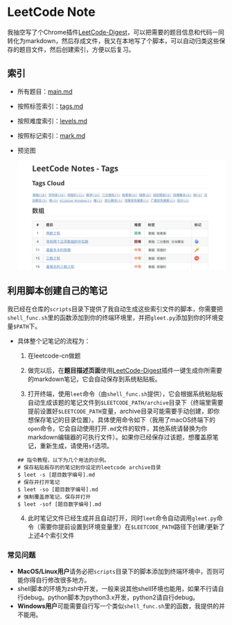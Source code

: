 # LeetCode Note

我抽空写了个Chrome插件[LeetCode-Digest](https://github.com/tankgit/LeetCode-Digest-Chrome)，可以把需要的题目信息和代码一同转化为markdown，然后存成文件，我又在本地写了个脚本，可以自动归类这些保存的题目文件，然后创建索引，方便以后复习。

## 索引

- 所有题目：[main.md](main.md)

- 按照标签索引：[tags.md](tags.md)
- 按照难度索引：[levels.md](levels.md)

- 按照标记索引：[mark.md](mark.md)

- 预览图

  ![Screen Shot 2020-05-13 at 9.47.28 PM](assets/Screen%20Shot%202020-05-13%20at%209.47.28%20PM.png)

## 利用脚本创建自己的笔记

我已经在仓库的`scripts`目录下提供了我自动生成这些索引文件的脚本，你需要把`shell_func.sh`里的函数添加到你的终端环境里，并把`gleet.py`添加到你的环境变量`$PATH`下。

- 具体整个记笔记的流程为：

    1. 在leetcode-cn做题

    2. 做完以后，在**题目描述页面**使用[LeetCode-Digest](https://github.com/tankgit/LeetCode-Digest-Chrome)插件一键生成你所需要的markdown笔记，它会自动保存到系统粘贴板。

    3. 打开终端，使用`leet`命令（由`shell_func.sh`提供），它会根据系统粘贴板自动生成该题的笔记文件到`$LEETCODE_PATH/archive`目录下（终端里需要提前设置好`$LEETCODE_PATH`变量，archive目录可能需要手动创建，即你想保存笔记的目录位置）。具体使用命令如下（我用了macOS终端下的`open`命令，它会自动使用打开`.md`文件的软件，其他系统请替换为你markdown编辑器的可执行文件）。如果你已经保存过该题，想覆盖原笔记，重新生成，请使用`sf`选项。

	```shell
	## 指令教程，以下为几个用法的示例。
	# 保存粘贴板存的的笔记到你设定的leetcode archive目录
	$ leet -s [题目数字编号].md
	# 保存并打开笔记
	$ leet -so [题目数字编号].md
	# 强制覆盖原笔记，保存并打开
	$ leet -sof [题目数字编号].md
	```
	
	4. 此时笔记文件已经生成并且自动打开，同时`leet`命令自动调用`gleet.py`命令（需要你提前设置到环境变量里）在`$LEETCODE_PATH`路径下创建/更新了上述4个索引文件

### 常见问题

- **MacOS/Linux用户**请务必把`scripts`目录下的脚本添加到终端环境中，否则可能你得自行修改很多地方。
- shell脚本的环境为zsh中开发，一般来说其他shell环境也能用，如果不行请自行debug。python脚本为python3.x开发，python2请自行debug。
- **Windows用户**可能需要自行写一个类似`shell_func.sh`里的函数，我提供的并不能用。